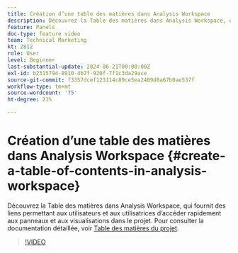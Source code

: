 ```yaml
---
title: Création d’une table des matières dans Analysis Workspace
description: Découvrez la Table des matières dans Analysis Workspace, qui fournit des liens permettant aux utilisateurs et aux utilisatrices d’accéder rapidement aux panneaux et aux visualisations dans le projet.
feature: Panels
doc-type: feature video
team: Technical Marketing
kt: 2812
role: User
level: Beginner
last-substantial-update: 2024-06-21T00:00:00Z
exl-id: b2315794-8910-4b7f-920f-7f1c3da29ace
source-git-commit: f3357dcef123114c89ce5ea2409d8a67b0ae537f
workflow-type: tm+mt
source-wordcount: '75'
ht-degree: 21%

---
```


# Création d’une table des matières dans Analysis Workspace {#create-a-table-of-contents-in-analysis-workspace}

Découvrez la Table des matières dans Analysis Workspace, qui fournit des liens permettant aux utilisateurs et aux utilisatrices d’accéder rapidement aux panneaux et aux visualisations dans le projet. Pour consulter la documentation détaillée, voir [Table des matières du projet](https://experienceleague.adobe.com/en/docs/analytics/analyze/analysis-workspace/build-workspace-project/project-table-of-contents).

>[!VIDEO](https://video.tv.adobe.com/v/26990/?quality=12&learn=on)
